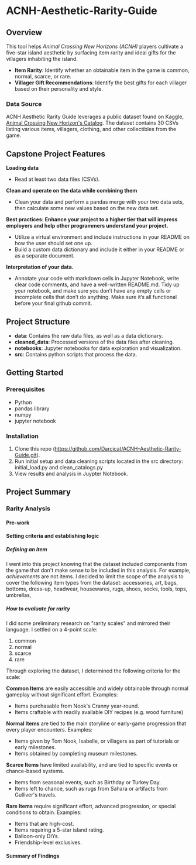 # ACNH-Aesthetic-Rarity-Guide
## Overview
This tool helps *Animal Crossing New Horizons (ACNH)* players cultivate a five-star island aesthetic by surfacing item rarity and ideal gifts for the villagers inhabiting the island.

- **Item Rarity**: Identify whether an obtainable item in the game is common, normal, scarce, or rare.
- **Villager Gift Recommendations**: Identify the best gifts for each villager based on their personality and style.

### Data Source
ACNH Aesthetic Rarity Guide leverages a public dataset found on Kaggle, [Animal Crossing New Horizon's Catalog](https://www.kaggle.com/datasets/jessicali9530/animal-crossing-new-horizons-nookplaza-dataset). The dataset contains 30 CSVs listing various items, villagers, clothing, and other collectibles from the game. 

## Capstone Project Features
**Loading data**
- Read at least two data files (CSVs).

**Clean and operate on the data while combining them**
- Clean your data and perform a pandas merge with your two data sets, then calculate some new values based on the new data set.

**Best practices: Enhance your project to a higher tier that will impress employers and help other programmers understand your project.**
- Utilize a virtual environment and include instructions in your README on how the user should set one up.
- Build a custom data dictionary and include it either in your README or as a separate document.
  
**Interpretation of your data.**
- Annotate your code with markdown cells in Jupyter Notebook, write clear code comments, and have a well-written README.md. Tidy up your notebook, and make sure you don’t have any empty cells or incomplete cells that don’t do anything. Make sure it’s all functional before your final github commit.

## Project Structure
- **data**: Contains the raw data files, as well as a data dictionary.
- **cleaned_data**: Processed versions of the data files after cleaning.
- **notebooks**: Jupyter notebooks for data exploration and visualization.
- **src**: Contains python scripts that process the data.

## Getting Started
### Prerequisites
- Python
- pandas library
- numpy
- jupyter notebook

### Installation
1. Clone this repo (https://github.com/Darcicat/ACNH-Aesthetic-Rarity-Guide.git).
2. Run initial setup and data cleaning scripts located in the src directory: initial_load.py and clean_catalogs.py
3. View results and analysis in Juypter Notebook.

## Project Summary
### Rarity Analysis
#### Pre-work
#### Setting criteria and establishing logic
##### Defining an item
I went into this project knowing that the dataset included components from the game that don't make sense to be included in this analysis. For example, *achievements* are not items. I decided to limit the scope of the analysis to cover the following item types from the dataset: accessories, art, bags, bottoms, dress-up, headwear, housewares, rugs, shoes, socks, tools, tops, umbrellas,

##### How to evaluate for rarity
I did some preliminary research on "rarity scales" and mirrored their language. I settled on a 4-point scale:
1. common
2. normal
3. scarce
4. rare

Through exploring the dataset, I determined the following criteria for the scale:

**Common Items** are easily  accessible and widely obtainable through normal gameplay without significant effort. Examples:
* Items purchasable from Nook's Cranny year-round.
* Items craftable with readily available DIY recipes (e.g. wood furniture)

**Normal Items** are tied to the main storyline or early-game progression that every player encounters. Examples:
* Items given by Tom Nook, Isabelle, or villagers as part of tutorials or early milestones.
* Items obtained by completing museum milestones.

**Scarce Items** have limited availability, and are tied to specific events or chance-based systems.
* Items from seasonal events, such as Birthday or Turkey Day.
* Items left to chance, such as rugs from Sahara or artifacts from Gulliver's travels.

**Rare Items** require significant effort, advanced progression, or special conditions to obtain. Examples:
* Items that are high-cost.
* Items requiring a 5-star island rating.
* Balloon-only DIYs.
* Friendship-level exclusives.


#### Summary of Findings
